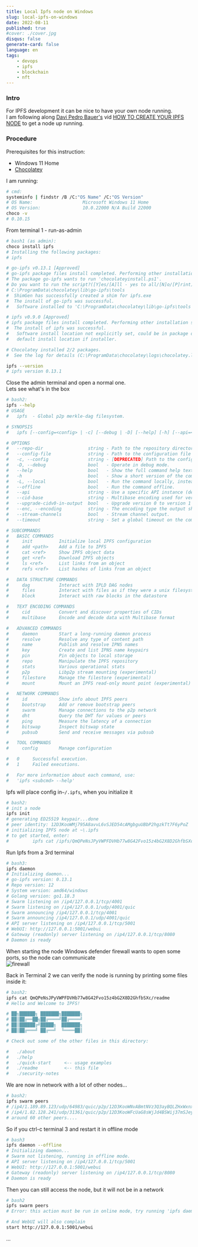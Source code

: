 ```yaml
---
title: Local Ipfs node on Windows
slug: local-ipfs-on-windows
date: 2022-08-11
published: true
#cover: ./cover.jpg
disqus: false
generate-card: false
language: en
tags:
    - devops
    - ipfs
    - blockchain
    - nft
---
```


### Intro

For IPFS development it can be nice to have your own node running.  
I am following along [Davi Pedro Bauer's](https://www.amazon.com/Get-Started-Ethereum-Step-Step/dp/B098GY3XDN/ref=sr_1_2?keywords=Get+Started+with+Ethereum&qid=1660209122&sr=8-2) vid [HOW TO CREATE YOUR IPFS NODE](https://www.youtube.com/watch?v=dFWpGn73BBM) to get a node up running.

### Procedure

Prerequisites for this instruction:
* Windows 11 Home
* [Chocolatey](https://chocolatey.org/install)

I am running:
```bash
# cmd:
systeminfo | findstr /B /C:"OS Name" /C:"OS Version"
# OS Name:                   Microsoft Windows 11 Home
# OS Version:                10.0.22000 N/A Build 22000
choco -v
# 0.10.15
```

From terminal 1 - run-as-admin
```bash
# bash1 (as admin):
choco install ipfs
# Installing the following packages:
# ipfs

# go-ipfs v0.13.1 [Approved]
# go-ipfs package files install completed. Performing other installation steps.
# The package go-ipfs wants to run 'chocolateyinstall.ps1'.
# Do you want to run the script?([Y]es/[A]ll - yes to all/[N]o/[P]rint): y
# C:\ProgramData\chocolatey\lib\go-ipfs\tools
#  ShimGen has successfully created a shim for ipfs.exe
#  The install of go-ipfs was successful.
#   Software installed to 'C:\ProgramData\chocolatey\lib\go-ipfs\tools'

# ipfs v0.9.0 [Approved]
# ipfs package files install completed. Performing other installation steps.
#  The install of ipfs was successful.
#   Software install location not explicitly set, could be in package or
#   default install location if installer.

# Chocolatey installed 2/2 packages.
#  See the log for details (C:\ProgramData\chocolatey\logs\chocolatey.log).

ipfs --version
# ipfs version 0.13.1
```

Close the admin terminal and open a normal one.  
Lets see what's in the box
```bash
# bash2:
ipfs --help
# USAGE
#   ipfs  - Global p2p merkle-dag filesystem.

# SYNOPSIS
#   ipfs [--config=<config> | -c] [--debug | -D] [--help] [-h] [--api=<api>] [--offline] [--cid-base=<base>] [--upgrade-cidv0-in-output] [--encoding=<encoding> | --enc] [--timeout=<timeout>] <command> ...

# OPTIONS
#   --repo-dir                 string - Path to the repository directory to use.
#   --config-file              string - Path to the configuration file to use.
#   -c, --config               string - [DEPRECATED] Path to the configuration file to use.
#   -D, --debug                bool   - Operate in debug mode.
#   --help                     bool   - Show the full command help text.
#   -h                         bool   - Show a short version of the command help text.
#   -L, --local                bool   - Run the command locally, instead of using the daemon. DEPRECATED: use --offline.
#   --offline                  bool   - Run the command offline.
#   --api                      string - Use a specific API instance (defaults to /ip4/127.0.0.1/tcp/5001).
#   --cid-base                 string - Multibase encoding used for version 1 CIDs in output.
#   --upgrade-cidv0-in-output  bool   - Upgrade version 0 to version 1 CIDs in output.
#   --enc, --encoding          string - The encoding type the output should be encoded with (json, xml, or text). Default: text.
#   --stream-channels          bool   - Stream channel output.
#   --timeout                  string - Set a global timeout on the command.

# SUBCOMMANDS
#   BASIC COMMANDS
#     init          Initialize local IPFS configuration
#     add <path>    Add a file to IPFS
#     cat <ref>     Show IPFS object data
#     get <ref>     Download IPFS objects
#     ls <ref>      List links from an object
#     refs <ref>    List hashes of links from an object

#   DATA STRUCTURE COMMANDS
#     dag           Interact with IPLD DAG nodes
#     files         Interact with files as if they were a unix filesystem
#     block         Interact with raw blocks in the datastore

#   TEXT ENCODING COMMANDS
#     cid           Convert and discover properties of CIDs
#     multibase     Encode and decode data with Multibase format

#   ADVANCED COMMANDS
#     daemon        Start a long-running daemon process
#     resolve       Resolve any type of content path
#     name          Publish and resolve IPNS names
#     key           Create and list IPNS name keypairs
#     pin           Pin objects to local storage
#     repo          Manipulate the IPFS repository
#     stats         Various operational stats
#     p2p           Libp2p stream mounting (experimental)
#     filestore     Manage the filestore (experimental)
#     mount         Mount an IPFS read-only mount point (experimental)

#   NETWORK COMMANDS
#     id            Show info about IPFS peers
#     bootstrap     Add or remove bootstrap peers
#     swarm         Manage connections to the p2p network
#     dht           Query the DHT for values or peers
#     ping          Measure the latency of a connection
#     bitswap       Inspect bitswap state
#     pubsub        Send and receive messages via pubsub

#   TOOL COMMANDS
#     config        Manage configuration

#   0     Successful execution.
#   1     Failed executions.

#   For more information about each command, use:
#   'ipfs <subcmd> --help'
```

Ipfs will place config in`~/.ipfs`, when you initialize it
```bash
# bash2:
# init a node
ipfs init
# generating ED25519 keypair...done
# peer identity: 12D3KooWMj795A8avvL6vSJED54cAMgbguUBbP2hgzkTt7F6yPoZ
# initializing IPFS node at ~\.ipfs
# to get started, enter:
#         ipfs cat /ipfs/QmQPeNsJPyVWPFDVHb77w8G42Fvo15z4bG2X8D2GhfbSXc/readme
```

Run Ipfs from a 3rd terminal
```bash
# bash3:
ipfs daemon
# Initializing daemon...
# go-ipfs version: 0.13.1
# Repo version: 12
# System version: amd64/windows
# Golang version: go1.18.3
# Swarm listening on /ip4/127.0.0.1/tcp/4001
# Swarm listening on /ip4/127.0.0.1/udp/4001/quic
# Swarm announcing /ip4/127.0.0.1/tcp/4001
# Swarm announcing /ip4/127.0.0.1/udp/4001/quic
# API server listening on /ip4/127.0.0.1/tcp/5001
# WebUI: http://127.0.0.1:5001/webui
# Gateway (readonly) server listening on /ip4/127.0.0.1/tcp/8080
# Daemon is ready
```
When starting the node Windows defender firewall wants to open some ports, so the node can communicate  
![firewall](firewall.png)

Back in Terminal 2 we can verify the node is running by printing some files inside it:
```bash
# bash2:
ipfs cat QmQPeNsJPyVWPFDVHb77w8G42Fvo15z4bG2X8D2GhfbSXc/readme
# Hello and Welcome to IPFS!

# ██╗██████╗ ███████╗███████╗
# ██║██╔══██╗██╔════╝██╔════╝
# ██║██████╔╝█████╗  ███████╗
# ██║██╔═══╝ ██╔══╝  ╚════██║

# Check out some of the other files in this directory:

#   ./about
#   ./help
#   ./quick-start     <-- usage examples
#   ./readme          <-- this file
#   ./security-notes
```
We are now in network with a lot of other nodes...
```bash
# bash2:
ipfs swarm peers
# /ip4/1.189.89.123/udp/64983/quic/p2p/12D3KooWNvABmtNVz3Q3ayBQLZHxWxnxePKXyHPqP6ww1gyje6Kb
# /ip4/1.82.128.241/udp/31361/quic/p2p/12D3KooWFcUaG8sWjJd4BSWij37mSJeyYXuTtGcEBevU8nr81roM
# around 60 other peers....
```
So if you ctrl-c terminal 3 and restart it in offline mode
```bash
# bash3
ipfs daemon --offline
# Initializing daemon...
# Swarm not listening, running in offline mode.
# API server listening on /ip4/127.0.0.1/tcp/5001
# WebUI: http://127.0.0.1:5001/webui        
# Gateway (readonly) server listening on /ip4/127.0.0.1/tcp/8080
# Daemon is ready
```
Then you can still access the node, but it will not be in a network
```bash
# bash2
ipfs swarm peers
# Error: this action must be run in online mode, try running 'ipfs daemon' first

# And WebUI will also complain
start http://127.0.0.1:5001/webui
```

...
